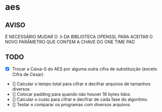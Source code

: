 # aes

## AVISO
É NECESSÁRIO MUDAR O .h DA BIBLIOTECA OPENSSL PARA ACEITAR O NOVO PARÂMETRO QUE CONTEM A CHAVE DO ONE TIME PAD

## TODO
- [x] Trocar a Caixa-S do AES por alguma outra cifra de substituição (exceto Cifra de Cesar)
- [] Calcular o tempo total para cifrar e decifrar arquivos de tamanhos diversos
- [] Colocar padding para quando não houver 16 bytes lidos
- [] Calcular o custo para cifrar e decifrar de cada fase do algoritmo.
- [] Testar e comparar os programas com diversos arquivos